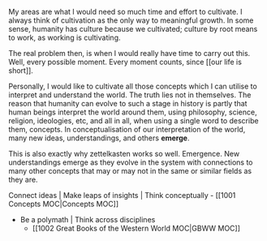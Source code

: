 My areas are what I would need so much time and effort to cultivate. I always think of cultivation as the only way to meaningful growth. In some sense, humanity has culture because we cultivated; culture by root means to work, as working is cultivating.

The real problem then, is when I would really have time to carry out this. Well, every possible moment. Every moment counts, since [[our life is short]]. 

Personally, I would like to cultivate all those concepts which I can utilise to interpret and understand the world. The truth lies not in themselves. The reason that humanity can evolve to such a stage in history is partly that human beings interpret the world around them, using philosophy, science, religion, ideologies, etc, and all in all, when using a single word to describe them, concepts. In conceptualisation of our interpretation of the world, many new ideas, understandings, and others **emerge**.

This is also exactly why zettelkasten works so well. Emergence. New understandings emerge as they evolve in the system with connections to many other concepts that may or may not in the same or similar fields as they are.

Connect ideas | Make leaps of insights | Think conceptually
    -   [[1001 Concepts MOC|Concepts MOC]]

-   Be a polymath | Think across disciplines
    -   [[1002 Great Books of the Western World MOC|GBWW MOC]]


